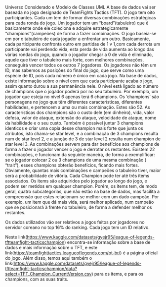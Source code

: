Universo Considerado e Modelo de Classes UML
A base de dados vai ser baseada no jogo designado de  TeamFights Tactics (TFT). O jogo tem oito participantes. Cada um tem de formar diversas combinações estratégicas para cada ronda do jogo. Um jogador tem um “board”(tabuleiro) que é basicamente onde ele coleciona e adquire estrategicamente “champions”(campeões) de forma a fazer combinações. 
O jogo baseia-se em por o tabuleiro de cada jogador a enfrentar um outro. Basicamente, cada participante confronta outro em partidas de 1 v 1,com cada derrota um participante vai perdendo vida, esta perda de vida aumenta ao longo das várias rondas do jogo, quando o jogador chegar a 0 de vida é eliminado, aquele que tiver o tabuleiro mais forte, com melhores combinações, conseguirá vencer todos os outros 7 jogadores. 
Os jogadores não têm um ID, mas sabemos as posições do final do jogo, que serve como uma espécie de ID, pois cada número é único em cada jogo. 
Na base de dados, existe informação sobre o nivel com que cada participante acaba o jogo, assim quanto durou a sua permanência nele. O nível está ligado ao número de champions que o jogador poderá por no seu tabuleiro. Por exemplo, um jogador que esteja no nível 6 apenas terá 6 champions. 
 	Os ‘champions’ são personagens no jogo que têm diferentes características, diferentes habilidades, e pertencem a uma ou mais combinação. Estes são 52.  As características dos champions são o custo dele (em dinheiro), vida, valor defesa, valor de ataque, extensão do ataque, velocidade de ataque, nome da habilidade e o seu custo.
Também é possivel juntar 3 champions identicos e criar uma copia desse champion mais forte que junta os atributos, isto chama-se star level, e a combinação de 3 champions resulta num de star level 2, e a junção de 3 de star level 2 resulta num champion de star level 3. 
As combinações servem para dar benefícios aos champions de forma a fazer o jogador vencer o jogo e derrotar os restantes. Existem 22 combinações, e funcionam da seguinte maneira, de forma a exemplificar: se o jogador colocar 2 ou 3 champions de uma mesma combinação ( “trait”), esses champions obterão benefícios, ficando mais fortes. Obviamente, quantas mais combinações e campeões o tabuleiro tiver, maior será a probabilidade de vitória. 
Cada Champion pode ter até três items associados. Os items são adquiridos pelo jogador ao longo do jogo, e podem ser metidos em qualquer champion. Porém, os items tem, de modo geral, quatro subcategorias, que não estão na base de dados, mas facilita a compreensão que estes relacionam-se melhor com um dado campeão. Por exemplo, um item que dá mais vida, será melhor aplicado, num campeão que se posicionará à frente no tabuleiro, de forma a defender melhor os restantes. 

 Os dados utilizados vão ser relativos a jogos feitos por jogadores no servidor coreano no top 16% do ranking. Cada jogo tem um ID relativo. 

Neste link(https://www.kaggle.com/datasets/gyejr95/league-of-legends-tftteamfight-tacticschampion)  encontra-se informação sobre a base de dados e mais informação sobre o TFT, e este link(https://teamfighttactics.leagueoflegends.com/pt-br/)  é a página oficial do jogo. Além disso, temos aqui também o link(https://www.kaggle.com/datasets/gyejr95/league-of-legends-tftteamfight-tacticschampion/data?select=TFT_Champion_CurrentVersion.csv) para os items, e para os champions, com as suas traits. 
